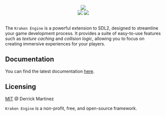 <div align="center"><img src="https://kraken-engine.readthedocs.io/en/latest/_images/kraken-engine-banner.png"/></div>

<div align="center">
  <a href="https://app.codacy.com/gh/durkisneer1/Kraken-Engine/dashboard?utm_source=gh&utm_medium=referral&utm_content=&utm_campaign=Badge_grade">
  <img src="https://app.codacy.com/project/badge/Grade/17028e01d32f4441be4bd5e37edb94ce"/></a> <img src="https://img.shields.io/badge/license-MIT-blue.svg">
</div>

<br>

The `Kraken Engine` is a powerful extension to SDL2, designed to streamline your game development process. It provides a suite of easy-to-use features such as <em>texture caching</em> and <em>collision logic</em>, allowing you to focus on creating immersive experiences for your players.

## Documentation

You can find the latest documentation [here](http://kraken-engine.rtfd.io/).

## Licensing

[MIT](LICENSE) @ Derrick Martinez

`Kraken Engine` is a non-profit, free, and open-source framework.
